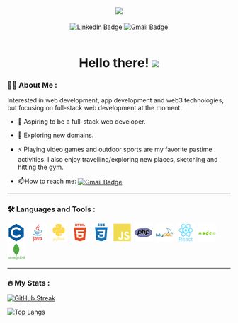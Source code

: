 <div id="header" align="center"><img src="https://res.cloudinary.com/dcprg19es/image/upload/v1679591071/github-top_fjsftg.webp" width="100"/></div><br />

<div id="badges" align="center">
  <a href="https://www.linkedin.com/in/shubham-manur-629006194/">
    <img src="https://img.shields.io/badge/LinkedIn-blue?style=for-the-badge&logo=linkedin&logoColor=white" alt="LinkedIn Badge"/>
  </a>
  <a href="mailto:Shubhammanur0075@gmail.com">
    <img src="https://img.shields.io/badge/Gmail-D14836?style=for-the-badge&logo=gmail&logoColor=white" alt="Gmail Badge"/>
  </a>
</div>

<div id="views" align="center">
  <img src="https://komarev.com/ghpvc/?username=TheAlchemist75&style=flat-square&color=blue" alt=""/>
</div>

<div align="center">
  <h1>
    Hello there!
    <img src="https://media.giphy.com/media/hvRJCLFzcasrR4ia7z/giphy.gif" width="30px"/>
  </h1>
</div>

### :man_technologist: About Me :
Interested in web development, app development and web3 technologies, but focusing on full-stack web development at the moment.

- :telescope: Aspiring to be a full-stack web developer.

- :seedling: Exploring new domains.

- :zap: Playing video games and outdoor sports are my favorite pastime activities. I also enjoy travelling/exploring new places, sketching and hitting the gym.

- :mailbox:How to reach me: <a href="mailto:Shubhammanur0075@gmail.com">
    <img src="https://img.shields.io/badge/Gmail-D14836?style=for-the-badge&logo=gmail&logoColor=white" alt="Gmail Badge" align="center"/>
  </a>
<hr/>

### :hammer_and_wrench: Languages and Tools :
<div>
  <img src="https://github.com/devicons/devicon/blob/master/icons/c/c-plain.svg" title="C" alt="C" width="40" height="40"/>&nbsp;
  <img src="https://github.com/devicons/devicon/blob/master/icons/java/java-original-wordmark.svg" title="Java" alt="Java" width="40" height="40"/>&nbsp;
  <img src="https://github.com/devicons/devicon/blob/master/icons/python/python-plain-wordmark.svg" title="Python" alt="Python" width="40" height="40"/>&nbsp;
  <img src="https://github.com/devicons/devicon/blob/master/icons/html5/html5-plain-wordmark.svg" title="HTML" alt="HTML" width="40" height="40"/>&nbsp;  
  <img src="https://github.com/devicons/devicon/blob/master/icons/css3/css3-plain-wordmark.svg" title="CSS" alt="CSS" width="40" height="40"/>&nbsp;
  <img src="https://github.com/devicons/devicon/blob/master/icons/javascript/javascript-plain.svg" title="JS" alt="JS" width="40" height="40"/>&nbsp;  
  <img src="https://github.com/devicons/devicon/blob/master/icons/php/php-original.svg" title="PHP" alt="PHP" width="40" height="40"/>&nbsp;
  <img src="https://github.com/devicons/devicon/blob/master/icons/mysql/mysql-original-wordmark.svg" title="MySQL" alt="MySQL" width="40" height="40"/>&nbsp;
  <img src="https://github.com/devicons/devicon/blob/master/icons/react/react-original-wordmark.svg" title="ReactJs" alt="ReactJs" width="40" height="40"/>&nbsp;
  <img src="https://github.com/devicons/devicon/blob/master/icons/nodejs/nodejs-plain-wordmark.svg" title="NodeJs" alt="NodeJs" width="40" height="40"/>&nbsp;
  <img src="https://github.com/devicons/devicon/blob/master/icons/mongodb/mongodb-plain-wordmark.svg" title="MongoDB" alt="MongoDB" width="40" height="40"/>&nbsp;
</div>
<hr/>

### :fire: My Stats :

[![GitHub Streak](http://github-readme-streak-stats.herokuapp.com?user=TheAlchemist75&theme=dark)](https://git.io/streak-stats)

[![Top Langs](https://github-readme-stats.vercel.app/api/top-langs/?username=TheAlchemist75&layout=compact&theme=vision-friendly-dark)](https://github.com/anuraghazra/github-readme-stats)

